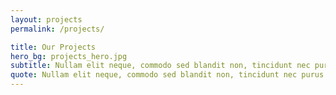 ```yaml
---
layout: projects
permalink: /projects/

title: Our Projects
hero_bg: projects_hero.jpg
subtitle: Nullam elit neque, commodo sed blandit non, tincidunt nec purus. Sed fermentum condimentum velit ut vestibulum. Nam porttitor quam sed lacus tincidunt consequat.
quote: Nullam elit neque, commodo sed blandit non, tincidunt nec purus. Sed fermentum condimentum.
---
```

